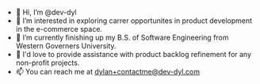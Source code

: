 - 👋 Hi, I’m @dev-dyl
- 👀 I’m interested in exploring carrer opportunites in product development in the e-commerce space.
- 🌱 I’m currently finishing up my B.S. of Software Engineering from Western Governers University.
- 🤝 I'd love to provide assistance with product backlog refinement for any non-profit projects.
- 📫 You can reach me at dylan+contactme@dev-dyl.com

<!---
dev-dyl/dev-dyl is a ✨ special ✨ repository because its `README.md` (this file) appears on your GitHub profile.
You can click the Preview link to take a look at your changes.
--->
